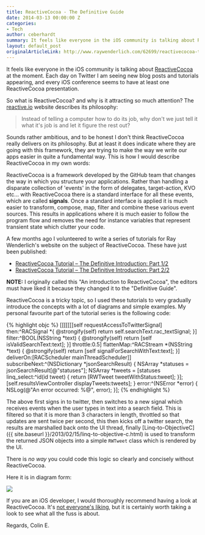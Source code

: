 ```yaml
---
title: ReactiveCocoa - The Definitive Guide
date: 2014-03-13 00:00:00 Z
categories:
- Tech
author: ceberhardt
summary: It feels like everyone in the iOS community is talking about ReactiveCocoa at the moment. In this blog post I talk briefly about what ReactiveCocoa is and the 'Definitive Guide' which I wrote for raywenderlich.com
layout: default_post
originalArticleLink: http://www.raywenderlich.com/62699/reactivecocoa-tutorial-pt1
---
```


It feels like everyone in the iOS community is talking about [ReactiveCocoa](https://github.com/ReactiveCocoa/ReactiveCocoa) at the moment. Each day on Twitter I am seeing new blog posts and tutorials appearing, and every iOS conference seems to have at least one ReactiveCocoa presentation.

So what is ReactiveCocoa? and why is it attracting so much attention? The [reactive.io](http://reactivecocoa.io/philosophy.html) website describes its philosophy:

> Instead of telling a computer how to do its job, why don't we just tell it what it's job is and let it figure the rest out? 

Sounds rather ambitious, and to be honest I don't think ReactiveCocoa really delivers on its philosophy. But at least it does indicate where they are going with this framework, they are trying to make the way we write our apps easier in quite a fundamental way. This is how I would describe ReactiveCocoa in my own words:

ReactiveCocoa is a framework developed by the GitHub team that changes the way in which you structure your applications. Rather than handling a disparate collection of 'events' in the form of delegates, target-action, KVO etc... with ReactiveCocoa there is a standard interface for all these events, which are called **signals**. Once a standard interface is applied it is much easier to transform, compose, map, filter and combine these various event sources. This results in applications where it is much easier to follow the program flow and removes the need for instance variables that represent transient state which clutter your code.

A few months ago I volunteered to write a series of tutorials for Ray Wenderlich's website on the subject of ReactiveCocoa. These have just been published:

 + [ReactiveCocoa Tutorial – The Definitive Introduction: Part 1/2](http://www.raywenderlich.com/62699/reactivecocoa-tutorial-pt1)
 + [ReactiveCocoa Tutorial – The Definitive Introduction: Part 2/2](http://www.raywenderlich.com/62796/reactivecocoa-tutorial-pt2)

**NOTE:** I originally called this "An introduction to ReactiveCocoa", the editors must have liked it because they changed it to the "Definitive Guide".

ReactiveCocoa is a tricky topic, so I used these tutorials to very gradually introduce the concepts with a lot of diagrams and simple examples. My personal favourite part of the tutorial series is the following code:

{% highlight objc %}
[[[[[[[self requestAccessToTwitterSignal]
  then:^RACSignal *{
    @strongify(self)
    return self.searchText.rac_textSignal;
  }]
  filter:^BOOL(NSString *text) {
    @strongify(self)
    return [self isValidSearchText:text];
  }]
  throttle:0.5]
  flattenMap:^RACStream *(NSString *text) {
    @strongify(self)
    return [self signalForSearchWithText:text];
  }]
  deliverOn:[RACScheduler mainThreadScheduler]]
  subscribeNext:^(NSDictionary *jsonSearchResult) {
    NSArray *statuses = jsonSearchResult[@"statuses"];
    NSArray *tweets = [statuses linq_select:^id(id tweet) {
      return [RWTweet tweetWithStatus:tweet];
    }];
    [self.resultsViewController displayTweets:tweets];
  } error:^(NSError *error) {
    NSLog(@"An error occurred: %@", error);
  }];
{% endhighlight %}

The above first signs in to twitter, then switches to a new signal which receives events when the user types in text into a search field. This is filtered so that it is more than 3 characters in length, throttled so that updates are sent twice per second, this then kicks off a twitter search, the results are marshalled back onto the UI thread, finally [Linq-to-ObjectiveC]({{ site.baseurl }}/2013/02/15/linq-to-objective-c.html) is used to transform the returned JSON objects into a simple `RWTweet` class which is rendered by the UI.

There is *no way* you could code this logic so clearly and concisely without ReactiveCocoa.

Here it is in diagram form:

<img src="{{ site.baseurl }}/ceberhardt/assets/CompletePipeline.png" />

If you are an iOS developer, I would thoroughly recommend having a look at ReactiveCocoa. It's [not everyone's liking](http://inessential.com/2014/03/10/reactivecocoa), but it is certainly worth taking a look to see what all the fuss is about.

Regards, Colin E. 


 



























